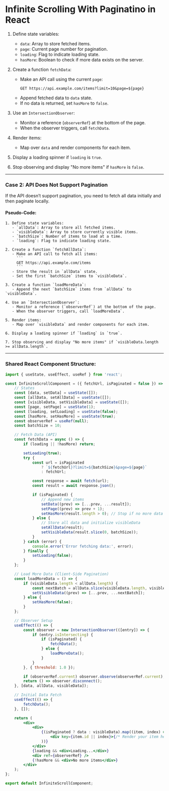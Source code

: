 # Infinite Scrolling With Paginatino in React


1. Define state variables:
   - `data`: Array to store fetched items.
   - `page`: Current page number for pagination.
   - `loading`: Flag to indicate loading state.
   - `hasMore`: Boolean to check if more data exists on the server.

2. Create a function `fetchData`:
   - Make an API call using the current `page`:
     ```
     GET https://api.example.com/items?limit=10&page=${page}
     ```
   - Append fetched data to `data` state.
   - If no data is returned, set `hasMore` to `false`.

3. Use an `IntersectionObserver`:
   - Monitor a reference (`observerRef`) at the bottom of the page.
   - When the observer triggers, call `fetchData`.

4. Render items:
   - Map over `data` and render components for each item.

5. Display a loading spinner if `loading` is `true`.

6. Stop observing and display "No more items" if `hasMore` is `false`.

---

### Case 2: **API Does Not Support Pagination**

If the API doesn’t support pagination, you need to fetch all data initially and then paginate locally.

#### Pseudo-Code:
```
1. Define state variables:
   - `allData`: Array to store all fetched items.
   - `visibleData`: Array to store currently visible items.
   - `batchSize`: Number of items to load at a time.
   - `loading`: Flag to indicate loading state.

2. Create a function `fetchAllData`:
   - Make an API call to fetch all items:
     ```
     GET https://api.example.com/items
     ```
   - Store the result in `allData` state.
   - Set the first `batchSize` items to `visibleData`.

3. Create a function `loadMoreData`:
   - Append the next `batchSize` items from `allData` to `visibleData`.

4. Use an `IntersectionObserver`:
   - Monitor a reference (`observerRef`) at the bottom of the page.
   - When the observer triggers, call `loadMoreData`.

5. Render items:
   - Map over `visibleData` and render components for each item.

6. Display a loading spinner if `loading` is `true`.

7. Stop observing and display "No more items" if `visibleData.length >= allData.length`.
```
---

### Shared React Component Structure:
```jsx
import { useState, useEffect, useRef } from 'react';

const InfiniteScrollComponent = ({ fetchUrl, isPaginated = false }) => {
    // States
    const [data, setData] = useState([]);
    const [allData, setAllData] = useState([]);
    const [visibleData, setVisibleData] = useState([]);
    const [page, setPage] = useState(1);
    const [loading, setLoading] = useState(false);
    const [hasMore, setHasMore] = useState(true);
    const observerRef = useRef(null);
    const batchSize = 10;

    // Fetch Data (API)
    const fetchData = async () => {
        if (loading || !hasMore) return;

        setLoading(true);
        try {
            const url = isPaginated
                ? `${fetchUrl}?limit=${batchSize}&page=${page}`
                : fetchUrl;

            const response = await fetch(url);
            const result = await response.json();

            if (isPaginated) {
                // Append new items
                setData((prev) => [...prev, ...result]);
                setPage((prev) => prev + 1);
                setHasMore(result.length > 0); // Stop if no more data
            } else {
                // Store all data and initialize visibleData
                setAllData(result);
                setVisibleData(result.slice(0, batchSize));
            }
        } catch (error) {
            console.error('Error fetching data:', error);
        } finally {
            setLoading(false);
        }
    };

    // Load More Data (Client-Side Pagination)
    const loadMoreData = () => {
        if (visibleData.length < allData.length) {
            const nextBatch = allData.slice(visibleData.length, visibleData.length + batchSize);
            setVisibleData((prev) => [...prev, ...nextBatch]);
        } else {
            setHasMore(false);
        }
    };

    // Observer Setup
    useEffect(() => {
        const observer = new IntersectionObserver(([entry]) => {
            if (entry.isIntersecting) {
                if (isPaginated) {
                    fetchData();
                } else {
                    loadMoreData();
                }
            }
        }, { threshold: 1.0 });

        if (observerRef.current) observer.observe(observerRef.current);
        return () => observer.disconnect();
    }, [data, allData, visibleData]);

    // Initial Data Fetch
    useEffect(() => {
        fetchData();
    }, []);

    return (
        <div>
            <div>
                {(isPaginated ? data : visibleData).map((item, index) => (
                    <div key={item.id || index}>{/* Render your item here */}</div>
                ))}
            </div>
            {loading && <div>Loading...</div>}
            <div ref={observerRef} />
            {!hasMore && <div>No more items</div>}
        </div>
    );
};

export default InfiniteScrollComponent;

```
